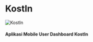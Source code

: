 # KostIn

![KostIn](https://image.ibb.co/koKGQq/logo-email.png)
#### Aplikasi Mobile  User Dashboard KostIn
